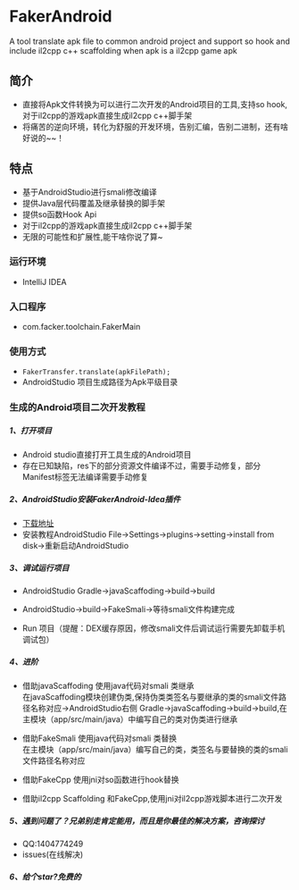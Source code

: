 
# FakerAndroid
A tool translate apk file to common android project and support so hook and include il2cpp c++ scaffolding when apk is a il2cpp game apk
## 简介
- 直接将Apk文件转换为可以进行二次开发的Android项目的工具,支持so hook,对于il2cpp的游戏apk直接生成il2cpp c++脚手架
- 将痛苦的逆向环境，转化为舒服的开发环境，告别汇编，告别二进制，还有啥好说的~~！
## 特点

- 基于AndroidStudio进行smali修改编译
- 提供Java层代码覆盖及继承替换的脚手架
- 提供so函数Hook Api
- 对于il2cpp的游戏apk直接生成il2cpp c++脚手架
- 无限的可能性和扩展性,能干啥你说了算~

### 运行环境
- IntelliJ IDEA
### 入口程序
- com.facker.toolchain.FakerMain
### 使用方式
- ```FakerTransfer.translate(apkFilePath);```
- AndroidStudio 项目生成路径为Apk平级目录
### 生成的Android项目二次开发教程

##### 1、打开项目
- Android studio直接打开工具生成的Android项目
- 存在已知缺陷，res下的部分资源文件编译不过，需要手动修复，部分Manifest标签无法编译需要手动修复
##### 2、AndroidStudio安装FakerAndroid-Idea插件
- [下载地址](https://github.com/Efaker/FakerAndroid-Idea/releases/tag/FakerAndroid-Idea0.0.1)
- 安装教程AndroidStudio File->Settings->plugins->setting->install from disk->重新启动AndroidStudio
##### 3、调试运行项目
- AndroidStudio  Gradle->javaScaffoding->build->build
- AndroidStudio->build->FakeSmali->等待smali文件构建完成

- Run 项目（提醒：DEX缓存原因，修改smali文件后调试运行需要先卸载手机调试包）
##### 4、进阶
- 借助javaScaffoding 使用java代码对smali 类继承  
  在javaScaffoding模块创建伪类,保持伪类类签名与要继承的类的smali文件路径名称对应->AndroidStudio右侧 Gradle->javaScaffoding->build->build,在主模块（app/src/main/java）中编写自己的类对伪类进行继承  
- 借助FakeSmali 使用java代码对smali 类替换  
  在主模块（app/src/main/java）编写自己的类，类签名与要替换的类的smali文件路径名称对应
- 借助FakeCpp 使用jni对so函数进行hook替换
        

- 借助il2cpp Scaffolding 和FakeCpp,使用jni对il2cpp游戏脚本进行二次开发


##### 5、遇到问题了？兄弟别走肯定能用，而且是你最佳的解决方案，咨询探讨
- QQ:1404774249
- issues(在线解决) 
##### 6、给个star?免费的           
        
        
        
        
        
      
                
 








